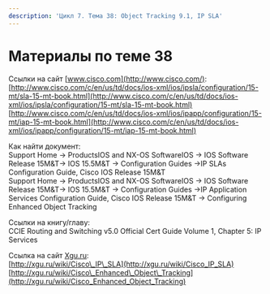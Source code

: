 ```yaml
---
description: 'Цикл 7. Тема 38: Object Tracking 9.1, IP SLA'
---
```


# Материалы по теме 38

Ссылки на сайт [www.cisco.com](http://www.cisco.com/):  
[http://www.cisco.com/c/en/us/td/docs/ios-xml/ios/ipsla/configuration/15-mt/sla-15-mt-book.html](http://www.cisco.com/c/en/us/td/docs/ios-xml/ios/ipsla/configuration/15-mt/sla-15-mt-book.html)  
[http://www.cisco.com/c/en/us/td/docs/ios-xml/ios/ipapp/configuration/15-mt/iap-15-mt-book.html](http://www.cisco.com/c/en/us/td/docs/ios-xml/ios/ipapp/configuration/15-mt/iap-15-mt-book.html)

Как найти документ:  
Support Home → ProductsIOS and NX-OS SoftwareIOS → IOS Software Release 15M&T→ IOS 15.5M&T → Configuration Guides →IP SLAs Configuration Guide, Cisco IOS Release 15M&T  
Support Home → ProductsIOS and NX-OS SoftwareIOS → IOS Software Release 15M&T→ IOS 15.5M&T → Configuration Guides →IP Application Services Configuration Guide, Cisco IOS Release 15M&T → Configuring Enhanced Object Tracking

Ссылки на книгу/главу:  
CCIE Routing and Switching v5.0 Official Cert Guide Volume 1, Chapter 5: IP Services

Ссылка на сайт [Xgu.ru](http://www.xgu.ru/):  
[http://xgu.ru/wiki/Cisco\_IP\_SLA](http://xgu.ru/wiki/Cisco_IP_SLA)  
[http://xgu.ru/wiki/Cisco\_Enhanced\_Object\_Tracking](http://xgu.ru/wiki/Cisco_Enhanced_Object_Tracking)

